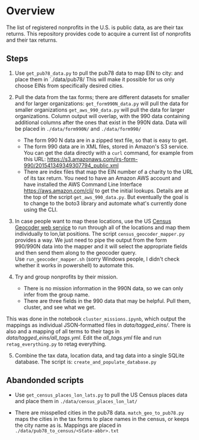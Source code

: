 # Overview

The list of registered nonprofits in the U.S. is public data, as are their tax returns.
This repository provides code to acquire a current list of nonprofits and their tax returns.


## Steps

1. Use `get_pub78_data.py` to pull the
    pub78 data to map EIN to city:
    and place them in `./data/pub78/
    This will make it possible for us only choose EINs
    from specifically desired cities.

2. Pull the data from the tax forms; there are different
   datasets for smaller and for larger organizations:
   `get_form990N_data.py` will pull the data for smaller organizations
   `get_aws_990_data.py` will pull the data for larger organizations.
   Column output will overlap, with the 990 data containing additional
   columns after the ones that exist in the 990N data.
   Data will be placed in `./data/form990N/` and `./data/form990/`
    - The form 990 N data are in a zipped text file, so that is easy to get.
    - The form 990 data are in XML files, stored in Amazon's S3 service.
      You can get the data directly with a `curl` command, for example
      from this URL:
      https://s3.amazonaws.com/irs-form-990/201541349349307794_public.xml
    - There are index files that map the EIN number of a charity to the URL
      of its tax return.
      You need to have an Amazon AWS account and have installed the
      AWS Command Line Interface https://aws.amazon.com/cli/ to get the
      initial lookups. Details are at the top of the script `get_aws_990_data.py`.
      But eventually the goal is to change to the boto3 library and automate
      what's currently done using the CLI.

3. In case people want to map these locations, use the US
  [Census Geocoder web service][usgeo] to run through all of the
  locations and map them individually to lon,lat positions.
  The script `census_geocoder_mapper.py` provides a way.
  We just need to pipe the output from the form 990/990N data into the
  mapper and it will select the appropriate fields and then send them along
  to the geocoder query.<br/>
  Use `run_geocoder_mapper.sh` (sorry Windows people, I didn't check whether
  it works in powershell) to automate this.

4. Try and group nonprofits by their mission.
   - There is no mission information in the 990N data, so we can only
     infer from the group name.
   - There are three fields in the 990 data that may be helpful.
   Pull them, cluster, and see what we get.

  This was done in the notebook `cluster_missions.ipynb`, which output the
  mappings as individual JSON-formatted files in _data/tagged_eins/_.
  There is also and a mapping of all terms to their tags in _data/tagged_eins/all_tags.yml_.
  Edit the _all_tags.yml_ file and run `retag_everything.py` to
  retag everything.

5. Combine the tax data, location data, and tag data into a single SQLite
   database.  The script is: `create_and_populate_database.py`



## Abandonded scripts

*  Use `get_census_places_lon_lats.py` to
   pull the US Census places data
   and place them in `./data/census_places_lon_lat/`

*  There are misspelled cities in the pub78 data.
  `match_geo_to_pub78.py` maps the cities in the tax forms to
  place names in the census, or keeps the city name as is.
  Mappings are placed in `./data/pub78_to_census/<State-abbr>.txt`


[usgeo]: https://geocoding.geo.census.gov/geocoder/geographies/addressbatch
